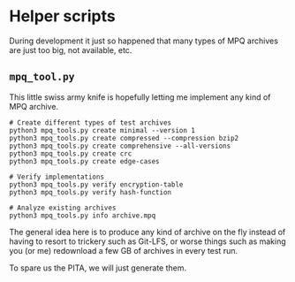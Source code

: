 # Helper scripts

During development it just so happened that many types of MPQ archives are just
too big, not available, etc.

## `mpq_tool.py`

This little swiss army knife is hopefully letting me implement any kind of MPQ
archive.

```shell
# Create different types of test archives
python3 mpq_tools.py create minimal --version 1
python3 mpq_tools.py create compressed --compression bzip2
python3 mpq_tools.py create comprehensive --all-versions
python3 mpq_tools.py create crc
python3 mpq_tools.py create edge-cases

# Verify implementations
python3 mpq_tools.py verify encryption-table
python3 mpq_tools.py verify hash-function

# Analyze existing archives
python3 mpq_tools.py info archive.mpq
```

The general idea here is to produce any kind of archive on the fly instead of
having to resort to trickery such as Git-LFS, or worse things such as making you
(or me) redownload a few GB of archives in every test run.

To spare us the PITA, we will just generate them.
